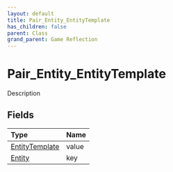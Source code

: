 ```yaml
---
layout: default
title: Pair_Entity_EntityTemplate
has_children: false
parent: Class
grand_parent: Game Reflection
---
```

# Pair_Entity_EntityTemplate
Description 

## Fields
| Type | Name |
|:-------------|:--------------|
| [EntityTemplate](/game-reflection/classes/entity_template.md) | value |
| [Entity](/game-reflection/classes/entity.md) | key |
